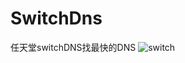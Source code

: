 # SwitchDns
任天堂switchDNS找最快的DNS
![switch](https://user-images.githubusercontent.com/98201865/194519932-63fd680e-02a7-45b1-8655-57f3b743a5b9.png)
